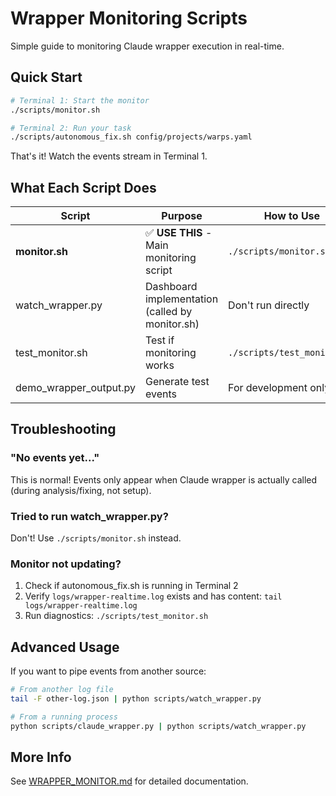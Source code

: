 # Wrapper Monitoring Scripts

Simple guide to monitoring Claude wrapper execution in real-time.

## Quick Start

```bash
# Terminal 1: Start the monitor
./scripts/monitor.sh

# Terminal 2: Run your task
./scripts/autonomous_fix.sh config/projects/warps.yaml
```

That's it! Watch the events stream in Terminal 1.

## What Each Script Does

| Script | Purpose | How to Use |
|--------|---------|------------|
| **monitor.sh** | ✅ **USE THIS** - Main monitoring script | `./scripts/monitor.sh` |
| watch_wrapper.py | Dashboard implementation (called by monitor.sh) | Don't run directly |
| test_monitor.sh | Test if monitoring works | `./scripts/test_monitor.sh` |
| demo_wrapper_output.py | Generate test events | For development only |

## Troubleshooting

### "No events yet..."
This is normal! Events only appear when Claude wrapper is actually called (during analysis/fixing, not setup).

### Tried to run watch_wrapper.py?
Don't! Use `./scripts/monitor.sh` instead.

### Monitor not updating?
1. Check if autonomous_fix.sh is running in Terminal 2
2. Verify `logs/wrapper-realtime.log` exists and has content: `tail logs/wrapper-realtime.log`
3. Run diagnostics: `./scripts/test_monitor.sh`

## Advanced Usage

If you want to pipe events from another source:
```bash
# From another log file
tail -F other-log.json | python scripts/watch_wrapper.py

# From a running process
python scripts/claude_wrapper.py | python scripts/watch_wrapper.py
```

## More Info

See [WRAPPER_MONITOR.md](../docs/WRAPPER_MONITOR.md) for detailed documentation.
